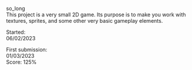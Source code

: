 so_long  
This project is a very small 2D game. Its purpose is to make you work with textures, sprites, and some other very basic gameplay elements.  
  
Started:  
06/02/2023  
  
First submission:  
01/03/2023  
Score: 125%  
